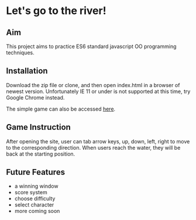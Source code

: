 # Let's go to the river!

## Aim

This project aims to practice ES6 standard javascript OO programming techniques.

## Installation

Download the zip file or clone, and then open index.html in a browser of newest version. Unfortunately IE 11 or under is not supported at this time, try Google Chrome instead.

The simple game can also be accessed [here](https://wangtjwork.github.io/frontend-nanodegree-arcade-game/).

## Game Instruction

After opening the site, user can tab arrow keys, up, down, left, right to move to the corresponding direction. When users reach the water, they will be back at the starting position.

## Future Features

- a winning window
- score system
- choose difficulty
- select character
- more coming soon

